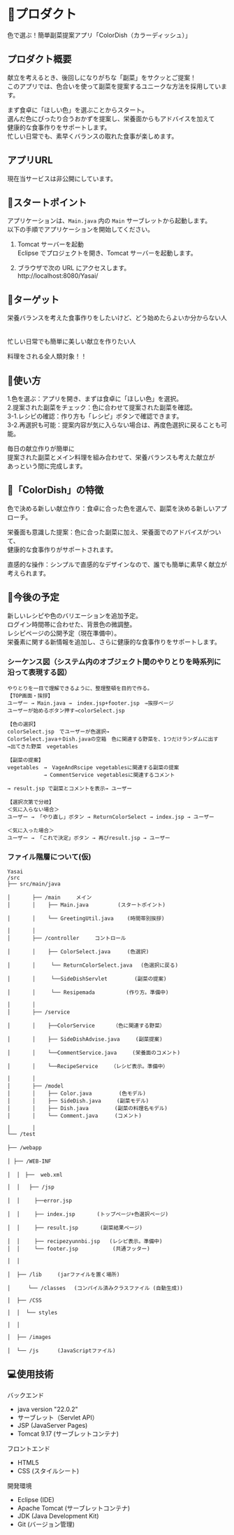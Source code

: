 # 🥬プロダクト
色で選ぶ！簡単副菜提案アプリ「ColorDish（カラーディッシュ）」  


## プロダクト概要
献立を考えるとき、後回しになりがちな「副菜」をサクッとご提案！  
このアプリでは、色合いを使って副菜を提案するユニークな方法を採用しています。  

まず食卓に「ほしい色」を選ぶことからスタート。  
選んだ色にぴったり合うおかずを提案し、栄養面からもアドバイスを加えて  
健康的な食事作りをサポートします。  
忙しい日常でも、素早くバランスの取れた食事が楽しめます。


## アプリURL
現在当サービスは非公開にしています。  

## 📌スタートポイント
アプリケーションは、`Main.java` 内の `Main` サーブレットから起動します。  
以下の手順でアプリケーションを開始してください。  

 1. Tomcat サーバーを起動  
Eclipse でプロジェクトを開き、Tomcat サーバーを起動します。  

 2. ブラウザで次の URL にアクセスします。  
http://localhost:8080/Yasai/  


## 🎯ターゲット
栄養バランスを考えた食事作りをしたいけど、どう始めたらよいか分からない人  　　

忙しい日常でも簡単に美しい献立を作りたい人  

料理をされる全人類対象！！  


## 📒使い方
1.色を選ぶ：アプリを開き、まずは食卓に「ほしい色」を選択。  
2.提案された副菜をチェック：色に合わせて提案された副菜を確認。  
3-1.レシピの確認：作り方も「レシピ」ボタンで確認できます。  
3-2.再選択も可能：提案内容が気に入らない場合は、再度色選択に戻ることも可能。　　  

毎日の献立作りが簡単に  
提案された副菜とメイン料理を組み合わせて、栄養バランスも考えた献立が  
あっという間に完成します。  


## 🍴「ColorDish」の特徴
色で決める新しい献立作り：食卓に合った色を選んで、副菜を決める新しいアプローチ。  

栄養面も意識した提案：色に合った副菜に加え、栄養面でのアドバイスがついて、  
健康的な食事作りがサポートされます。  

直感的な操作：シンプルで直感的なデザインなので、誰でも簡単に素早く献立が考えられます。  


## 🌈今後の予定
新しいレシピや色のバリエーションを追加予定。    
ログイン時間帯に合わせた、背景色の微調整。  
レシピページの公開予定（現在準備中）。  
栄養素に関する新情報を追加し、さらに健康的な食事作りをサポートします。   


### シーケンス図（システム内のオブジェクト間のやりとりを時系列に沿って表現する図）
```
やりとりを一目で理解できるように、整理整頓を目的で作る。
【TOP画面・挨拶】
ユーザー → Main.java →　index.jsp+footer.jsp　→挨拶ページ 
ユーザーが始めるボタン押す→colorSelect.jsp　

【色の選択】
colorSelect.jsp　でユーザーが色選択→
ColorSelect.java＋Dish.javaの空箱　色に関連する野菜を、1つだけランダムに出す
→出てきた野菜　vegetables

【副菜の提案】
vegetables　→　VageAndRscipe vegetablesに関連する副菜の提案
　　　　　　　→ CommentService vegetablesに関連するコメント 

→ result.jsp で副菜とコメントを表示→ ユーザー

【選択次第で分岐】
＜気に入らない場合＞
ユーザー → 「やり直し」ボタン → ReturnColorSelect → index.jsp → ユーザー

＜気に入った場合＞
ユーザー → 「これで決定」ボタン → 再びresult.jsp → ユーザー
```


### ファイル階層について(仮)
```
Yasai
/src
├── src/main/java         

│       ├── /main　　　メイン
│       │    ├── Main.java　　　　　 (スタートポイント)

│       │    └── GreetingUtil.java　　 (時間帯別挨拶)

│       │
│       ├── /controller　　　コントロール 

│       │    ├── ColorSelect.java  　　(色選択)

│       │     └── ReturnColorSelect.java 　(色選択に戻る)

│       │     └──SideDishServlet　　　  　(副菜の提案)

│       │     └── Resipemada　　　　　　(作り方。準備中)

│       │
│       ├── /service　　　

│       │    ├──ColorService　　　　（色に関連する野菜）

│       │    ├── SideDishAdvise.java     (副菜提案)

│       │    └──CommentService.java     (栄養面のコメント)

│       │    └──RecipeService　　　（レシピ表示。準備中）

│       │
│       ├── /model　　　
│       │    ├── Color.java　　　　  (色モデル)
│       │    ├── SideDish.java　　　(副菜モデル)
│       │    ├── Dish.java　　　　　(副菜の料理名モデル)
│       │    └── Comment.java　　  (コメント)

│       │
└── /test

├── /webapp　　

│ ├── /WEB-INF 　 

│  │　├──  web.xml

│  │   ├── /jsp

│  │   　├──error.jsp

│  │   　├── index.jsp  　　　(トップページ+色選択ページ)

│  │   　├── result.jsp  　　　(副菜結果ページ)

│  │   　├── recipezyunnbi.jsp   (レシピ表示。準備中)
│  │  　 └── footer.jsp           (共通フッター)

│  │

│  ├── /lib     (jarファイルを置く場所)

│  　  └── /classes 　(コンパイル済みクラスファイル (自動生成))

│  ├── /CSS

│  │  └── styles

│  │

│  ├── /images

│  └── /js 　　　(JavaScriptファイル)
```



## 💻使用技術
バックエンド  
- java version "22.0.2"   
- サーブレット（Servlet API）  
- JSP (JavaServer Pages)  
- Tomcat 9.17 (サーブレットコンテナ)  

フロントエンド  
- HTML5  
- CSS (スタイルシート)  


開発環境
- Eclipse (IDE)  
- Apache Tomcat (サーブレットコンテナ)  
- JDK (Java Development Kit)  
- Git (バージョン管理)  






